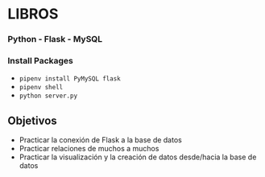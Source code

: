 # LIBROS

### Python - Flask - MySQL

### Install Packages

* ``pipenv install PyMySQL flask``
* ``pipenv shell``
* ``python server.py``

## Objetivos

* Practicar la conexión de Flask a la base de datos
* Practicar relaciones de muchos a muchos
* Practicar la visualización y la creación de datos desde/hacia la base de datos

